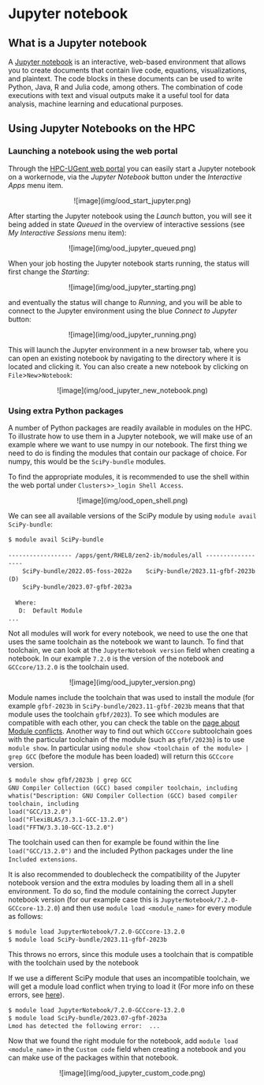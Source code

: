 # Jupyter notebook

## What is a Jupyter notebook

A [Jupyter notebook](https://jupyter.org/) is an interactive, web-based environment that allows you to create documents that contain live code, equations, visualizations, and plaintext. The code blocks in these documents can be used to write Python, Java, R and Julia code, among others. The combination of code executions with text and visual outputs make it a useful tool for data analysis, machine learning and educational purposes.

## Using Jupyter Notebooks on the HPC

### Launching a notebook using the web portal

Through the [HPC-UGent web portal](web_portal.md) you can easily start a Jupyter notebook on a workernode, via the *Jupyter Notebook* button under the *Interactive Apps* menu item.

<center>
![image](img/ood_start_jupyter.png)
</center>

After starting the Jupyter notebook using the *Launch* button, you will see it being added in state *Queued* in the overview of interactive sessions (see *My Interactive Sessions* menu item):

<center>
![image](img/ood_jupyter_queued.png)
</center>

When your job hosting the Jupyter notebook starts running, the status will first change the *Starting*:

<center>
![image](img/ood_jupyter_starting.png)
</center>

and eventually the status will change to *Running*, and you will be able to connect to the Jupyter environment using the blue *Connect to Jupyter* button:

<center>
![image](img/ood_jupyter_running.png)
</center>

This will launch the Jupyter environment in a new browser tab, where you can open an existing notebook by navigating to the directory where it is located and clicking it. You can also create a new notebook by clicking on `File`>`New`>`Notebook`:

<center>
![image](img/ood_jupyter_new_notebook.png)
</center>

### Using extra Python packages

A number of Python packages are readily available in modules on the HPC. To illustrate how to use them in a Jupyter notebook, we will make use of an example where we want to use numpy in our notebook.
The first thing we need to do is finding the modules that contain our package of choice. For numpy, this would be the `SciPy-bundle` modules.

To find the appropriate modules, it is recommended to use the shell within the web portal under `Clusters`>`>_login Shell Access`.

<center>
![image](img/ood_open_shell.png)
</center>

We can see all available versions of the SciPy module by using `module avail SciPy-bundle`:

```shell 
$ module avail SciPy-bundle

------------------ /apps/gent/RHEL8/zen2-ib/modules/all ------------------
    SciPy-bundle/2022.05-foss-2022a    SciPy-bundle/2023.11-gfbf-2023b (D)
    SciPy-bundle/2023.07-gfbf-2023a

  Where:
   D:  Default Module
...
```

Not all modules will work for every notebook, we need to use the one that uses the same toolchain as the notebook we want to launch. To find that toolchain, we can look at the `JupyterNotebook version` field when creating a notebook. In our example `7.2.0` is the version of the notebook and `GCCcore/13.2.0` is the toolchain used.

<center>
![image](img/ood_jupyter_version.png)
</center>

Module names include the toolchain that was used to install the module (for example `gfbf-2023b` in `SciPy-bundle/2023.11-gfbf-2023b` means that that module uses the toolchain `gfbf/2023`). To see which modules are compatible with each other, you can check the table on the [page about Module conflicts](troubleshooting.md#module-conflicts). Another way to find out which `GCCcore` subtoolchain goes with the particular toolchain of the module (such as `gfbf/2023b`) is to use `module show`. In particular using `module show <toolchain of the module> | grep GCC` (before the module has been loaded) will return this `GCCcore` version.

```shell
$ module show gfbf/2023b | grep GCC
GNU Compiler Collection (GCC) based compiler toolchain, including
whatis("Description: GNU Compiler Collection (GCC) based compiler toolchain, including
load("GCC/13.2.0")
load("FlexiBLAS/3.3.1-GCC-13.2.0")
load("FFTW/3.3.10-GCC-13.2.0")
```

The toolchain used can then for example be found within the line `load("GCC/13.2.0")` and the included Python packages under the line `Included extensions`.

It is also recommended to doublecheck the compatibility of the Jupyter notebook version and the extra modules by loading them all in a shell environment. 
To do so, find the module containing the correct Jupyter notebook version (for our example case this is `JupyterNotebook/7.2.0-GCCcore-13.2.0`) and then use `module load <module_name>` for every module as follows:

```shell
$ module load JupyterNotebook/7.2.0-GCCcore-13.2.0
$ module load SciPy-bundle/2023.11-gfbf-2023b
```
This throws no errors, since this module uses a toolchain that is compatible with the toolchain used by the notebook

If we use a different SciPy module that uses an incompatible toolchain, we will get a module load conflict when trying to load it (For more info on these errors, see [here](troubleshooting.md#module-conflicts)).

```shell
$ module load JupyterNotebook/7.2.0-GCCcore-13.2.0
$ module load SciPy-bundle/2023.07-gfbf-2023a
Lmod has detected the following error:  ...
```

Now that we found the right module for the notebook, add `module load <module_name>` in the `Custom code` field when creating a notebook and you can make use of the packages within that notebook.

<center>
![image](img/ood_jupyter_custom_code.png)
</center>